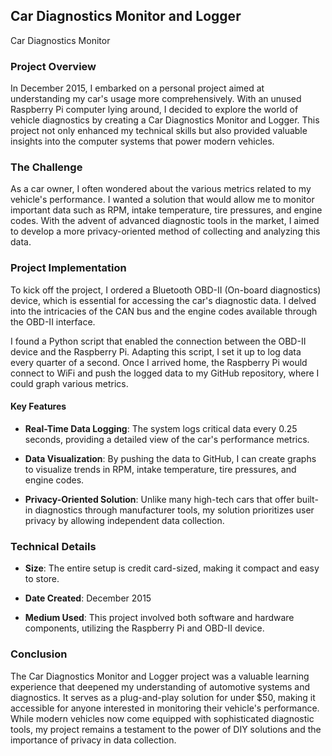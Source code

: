 ## Car Diagnostics Monitor and Logger

Car Diagnostics Monitor

<!-- todo: add image here -->

### Project Overview

In December 2015, I embarked on a personal project aimed at understanding my car's usage more comprehensively. With an unused Raspberry Pi computer lying around, I decided to explore the world of vehicle diagnostics by creating a Car Diagnostics Monitor and Logger. This project not only enhanced my technical skills but also provided valuable insights into the computer systems that power modern vehicles.

### The Challenge

As a car owner, I often wondered about the various metrics related to my vehicle's performance. I wanted a solution that would allow me to monitor important data such as RPM, intake temperature, tire pressures, and engine codes. With the advent of advanced diagnostic tools in the market, I aimed to develop a more privacy-oriented method of collecting and analyzing this data.

### Project Implementation

To kick off the project, I ordered a Bluetooth OBD-II (On-board diagnostics) device, which is essential for accessing the car's diagnostic data. I delved into the intricacies of the CAN bus and the engine codes available through the OBD-II interface. 

I found a Python script that enabled the connection between the OBD-II device and the Raspberry Pi. Adapting this script, I set it up to log data every quarter of a second. Once I arrived home, the Raspberry Pi would connect to WiFi and push the logged data to my GitHub repository, where I could graph various metrics.

#### Key Features

- **Real-Time Data Logging**: The system logs critical data every 0.25 seconds, providing a detailed view of the car's performance metrics.

- **Data Visualization**: By pushing the data to GitHub, I can create graphs to visualize trends in RPM, intake temperature, tire pressures, and engine codes.

- **Privacy-Oriented Solution**: Unlike many high-tech cars that offer built-in diagnostics through manufacturer tools, my solution prioritizes user privacy by allowing independent data collection.

### Technical Details

- **Size**: The entire setup is credit card-sized, making it compact and easy to store.

- **Date Created**: December 2015

- **Medium Used**: This project involved both software and hardware components, utilizing the Raspberry Pi and OBD-II device.

### Conclusion

The Car Diagnostics Monitor and Logger project was a valuable learning experience that deepened my understanding of automotive systems and diagnostics. It serves as a plug-and-play solution for under $50, making it accessible for anyone interested in monitoring their vehicle's performance. While modern vehicles now come equipped with sophisticated diagnostic tools, my project remains a testament to the power of DIY solutions and the importance of privacy in data collection.